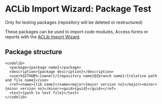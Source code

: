 # ACLib Import Wizard: Package Test
Only for testing packages (repository will be deleted or restructured)

These packages can be used to import code modules, Access forms or reports with the [ACLib Import Wizard](https://github.com/AccessCodeLib/ACLibImportWizard).

## Package structure
```
<codelib>
  <package>{package name}</package>
  <description>{package description}</description>
  <use>%GITHUB%:{owner}/{repository name}@{branch name}/{relative path and file name}</use>
  <ref><name>{lib name}</name><major>{major version no}</major><minor>{minor version no}</minor><guid>{guid}</guid></ref>
  <test>{path to test file}</test>
</codelib>
```
